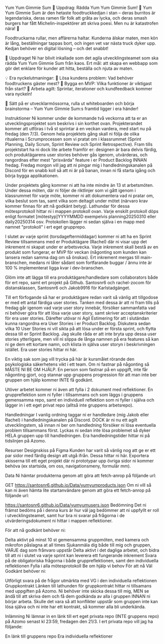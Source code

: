 Yum Yum Gimmie Sum
🍔 Uppdrag: Rädda Yum Yum Gimmie Sum! 🌮 Yum Yum Gimmie Sum är den hetaste foodtruckkedjan i stan – deras burritos är legendariska, deras ramen får folk att gråta av lycka, och deras smash burgers har fått Michelin-inspektörer att skriva poesi. Men nu är katastrofen nära! 🚨

Foodtruckarna rullar, men affärerna haltar. Kunderna älskar maten, men kön är lång, beställningar tappas bort, och ingen vet var nästa truck dyker upp. Kedjan behöver en digital lösning – och det snabbt!

🌟 Uppdraget Ni har blivit inkallade som det agila utvecklingsteamet som ska rädda Yum Yum Gimmie Sum från kaos. Ert mål: att skapa en webbapp som gör det enklare för kunder att hitta, beställa och njuta av maten.

💡 Era nyckelutmaningar: 🔹 Lösa kundens problem: Vad behöver foodtruckens gäster mest? 🔹 Bygga en MVP: Vilka funktioner är viktigast från start? 🔹 Arbeta agilt: Sprintar, iterationer och kundfeedback kommer vara nyckeln!

🚀 Sätt på er utvecklarmössorna, rulla ut whiteboarden och börja brainstorma – Yum Yum Gimmie Sum:s framtid ligger i era händer!

Instruktioner
Ni kommer under de kommande två veckorna att ta er an utvecklingsprojektet som beskrivs i sin korthet ovan. Projekterandet kommer att utföras i två st sprintar á en veckan vardera, med start nu på fredag (den 7/3). Genom hela projektets gång skall ni följa de olika ritualerna i Scrumprocessen som vi pratat om i klassrummet (Sprint Planning, Daily Scrum, Sprint Review och Sprint Retrospective). Fram tills projektstart ha ni dock lite arbete framför er: designen är bara delvis färdig, och produktägarens user stories behöver gås igenom, utvärderas, och rangordnas efter mest "prisvärda" feature i er Product Backlog INNAN fredag. Fredag morgon vill jag att ni pingar mig i handledningskanalen på Discord för en snabb koll så att ni är på banan, innan ni få starta igång och börja bygga applikationen.

Under projektets gång kommer ni att ha inte mindre än 13 st arbetsmöten. Under dessa möten, där ni följer de riktlinjer som vi gått igenom i klassrummet för varje möte, kommer ni att dokumentera vad ni pratar om, vilka beslut som tas, samt vilka som deltagit under mötet (närvaro krav kommer finnas för att nå godkänt betyg). Lathundar för dessa mötesprotokoll hittar ni i mappen protokoll ovan. Varje enskilt protokoll döps enligt formatet [mötestyp]YYYYMMDD exempelvis planning20250310 eller daily20250314 osv. Protokollen lägger ni sedan själva i en mapp med namnet "protokoll" i ert eget grupprepo.

I slutet av varje sprint (torsdageftermiddagar) kommer ni att ha en Sprint Review tillsammans med er Produktägare (Rachel) där ni visar upp det inkrement ni skapat under er arbetsvecka. Varje inkrement skall bestå av en produkt som fungerar, er MVP för veckan (någonting som kunden kan lansera redan samma dag om så önskas). Ert inkrement mergas till main-branschen, medans ni låter sådant som fortfarande buggar / ännu inte är 100 % implementerat ligga kvar i dev-branschen.

Glöm inte att lägga till era produktägare/handledare som collaborators både för ert repo, samt ert projekt på Github. Santosnr6 och rachel-zocom för distansklassen, Santosnr6 och Jakob9916 för Karlstadgänget.

Till ert förfogande så har er produktägare redan varit så vänlig att tillgodose er med ett antal färdiga user stories. Tanken med dessa är att ni fram tills på fredag går igenom vad varje user story innebär, försöker sammanfatta vad ni behöver göra för att lösa varje user story, samt skriver acceptanskriterier för era user stories. Därefter utövar ni Agil Estimering för att i slutändan kunna rangordna era User Stories i er Product Backlog. Diskutera sedan vilka 10 User Stories ni vill sikta på att lösa under er första sprint, och flytta dessa till er Sprint Backlog. Jag skulle råda er att inte bryta upp dessa user stories ytterligare, men vill ni slippa de långa namnen på era features så kan ni ge dem ett kortare namn, och klista in själva user storyn i beskrivningen istället. Era user stories hittar ni här.

En viktig sak som jag vill trycka på här är kursmålet rörande den psykologiska säkerhetens vikt i ett team. Om ni fastnar på någonting så MÅSTE NI BE OM HJÄLP. En person som fastnar på en uppgift, inte får någonting gjort, ocg stannar upp gruppens progression för att man inte ber gruppen om hjälp kommer INTE få godkänt.

Utöver arbetet kommer ni även att fylla i 2 dokument med reflektioner. En gruppreflektion som ni fyller i tillsammans och som läggs i gruppens gemensamma repo, samt en individuell reflektion som ni fyller i själva och lägger in i ett eget privat repo (alltså inte gruppens arbetsrepo).

Handledningar
I vanlig ordning taggar ni er handledare (mig Jakob eller Rachel) i handledningskanalen på Discord. DOCK är ni nu ett agilt utvecklingstem, så innan ni ber om handledning försöker ni lösa eventuella problem tillsammans först. Lyckas ni sedan inte lösa problemet så dyker HELA gruppen upp till handledningen. Era handledningstider hittar ni på tidslinjen på Azomo.

Resurser
Designskiss på Figma
Kunden har varit så vänlig nog att ge er ett par sidor med färdig design att utgå ifrån. Dessa hittar ni här. Exportera skisserna till ett eget projekt där ni prototypar upp övriga sidor ni kommer behöva (ex startsida, om oss, navigationsmeny, formulär mm).

Data
Ni hämtar produkterna genom att göra att fetch-anrop på följande url:

GET https://santosnr6.github.io/Data/yumyumproducts.json
Om ni vill så kan ni även hämta lite startanvändare genom att göra ett fetch-anrop på följande url:

https://santosnr6.github.io/Data/yumyumusers.json
Bedömning
Det ni främst bedöms på i denna kurs är hur väl jag bedömmer att ni uppfyllt er roll i utvecklingsteamet, samt hur bra ni svarar på frågorna i de utvärderingsdokument ni hittar i mappen reflektioner.

För att nå godkänt behöver ni:

Delta aktivt på minst 10 st gemensamma gruppmöten, med kamera och mikrofon påslagna at all times
Sjukanmäla dig både till mig och gruppen, VARJE dag som frånvaro uppstår
Delta aktivt i det dagliga arbetet, och bidra till att ni i slutet va varje sprint kan leverera ett fungerande inkrement
Svara på de obligatoriska frågorna i både gruppreflektionen, samt den individuella reflektionen
Fylla i alla mötesprotokoll
Be om hjälp vi behov
För att nå Väl Godkänt behöver ni:

Utförligt svara på de frågor utmärkta med VG i den individuella reflektionen
Gruppkontrakt
Länken till lathunden för gruppkontrakt hittar ni tillsamans med uppgiften på Azomo. Ni behöver inte skicka dessa till mig, MEN se ändå till att skriva dem och få dem godkända av alla i gruppen INNAN ni börjar arbeta. Skulle det vara så att konflikter uppstår som gruppen inte kan lösa själva och ni inte har ett kontrakt, så kommer alla bli underkända.

Inlämning
Ni lämnar in en länk till ert eget privata repo (INTE gruppens repo) på Azomo senast kl 23:59, fredagen den 21/3. I ert privata repo vill jag ha följande:

En länk till gruppens repo
Era individuella reflektioner
